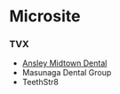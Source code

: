 # Microsite

### TVX

* [Ansley Midtown Dental](tvx/amd/index.html)
* Masunaga Dental Group
* TeethStr8
